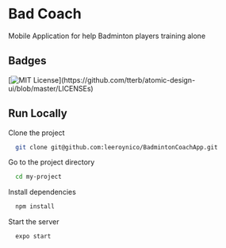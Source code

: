 # Bad Coach

Mobile Application for help Badminton players training alone

## Badges

[![MIT License](https://img.shields.io/apm/l/atomic-design-ui.svg?)](https://github.com/tterb/atomic-design-ui/blob/master/LICENSEs)

## Run Locally

Clone the project

```bash
  git clone git@github.com:leeroynico/BadmintonCoachApp.git
```

Go to the project directory

```bash
  cd my-project
```

Install dependencies

```bash
  npm install
```

Start the server

```bash
  expo start
```
